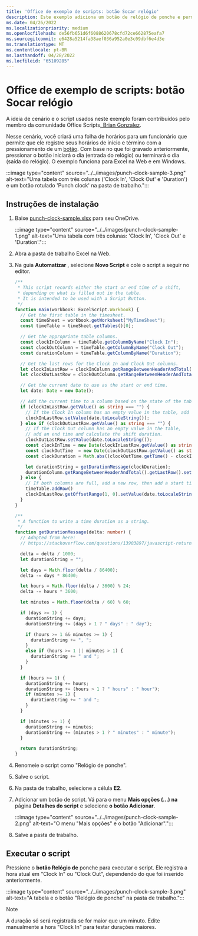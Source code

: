 ```yaml
---
title: 'Office de exemplo de scripts: botão Socar relógio'
description: Este exemplo adiciona um botão de relógio de ponche e permite que um usuário entre e saia usando a hora atual.
ms.date: 04/26/2022
ms.localizationpriority: medium
ms.openlocfilehash: de56fb651d6f6088620678cfd72ce662875eafa7
ms.sourcegitcommit: e6428a5214fa38aef036a952a0e3c09dbf6e4d3e
ms.translationtype: MT
ms.contentlocale: pt-BR
ms.lasthandoff: 04/28/2022
ms.locfileid: "65109285"
---
```

# <a name="office-scripts-sample-scenario-punch-clock-button"></a>Office de exemplo de scripts: botão Socar relógio

A ideia de cenário e o script usados neste exemplo foram contribuídos pelo membro da comunidade Office Scripts[, Brian Gonzalez](https://github.com/b-gonzalez).

Nesse cenário, você criará uma folha de horários para um funcionário que permite que ele registre seus horários de início e término com a pressionamento de um [botão](../../develop/script-buttons.md). Com base no que foi gravado anteriormente, pressionar o botão iniciará o dia (entrada do relógio) ou terminará o dia (saída do relógio). O exemplo funciona para Excel na Web e em Windows.

:::image type="content" source="../../images/punch-clock-sample-3.png" alt-text="Uma tabela com três colunas ('Clock In', 'Clock Out' e 'Duration') e um botão rotulado 'Punch clock' na pasta de trabalho.":::

## <a name="setup-instructions"></a>Instruções de instalação

1. Baixe <a href="punch-clock-sample.xlsx">punch-clock-sample.xlsx</a> para seu OneDrive.

    :::image type="content" source="../../images/punch-clock-sample-1.png" alt-text="Uma tabela com três colunas: 'Clock In', 'Clock Out' e 'Duration'.":::

1. Abra a pasta de trabalho Excel na Web.

1. Na guia **Automatizar** , selecione **Novo Script** e cole o script a seguir no editor.

    ```typescript
    /**
     * This script records either the start or end time of a shift, 
     * depending on what is filled out in the table. 
     * It is intended to be used with a Script Button.
     */
    function main(workbook: ExcelScript.Workbook) {
      // Get the first table in the timesheet.
      const timeSheet = workbook.getWorksheet("MyTimeSheet");
      const timeTable = timeSheet.getTables()[0];
    
      // Get the appropriate table columns.
      const clockInColumn = timeTable.getColumnByName("Clock In");
      const clockOutColumn = timeTable.getColumnByName("Clock Out");
      const durationColumn = timeTable.getColumnByName("Duration");
    
      // Get the last rows for the Clock In and Clock Out columns.
      let clockInLastRow = clockInColumn.getRangeBetweenHeaderAndTotal().getLastRow();
      let clockOutLastRow = clockOutColumn.getRangeBetweenHeaderAndTotal().getLastRow();
    
      // Get the current date to use as the start or end time.
      let date: Date = new Date();
    
      // Add the current time to a column based on the state of the table.
      if (clockInLastRow.getValue() as string === "") {
        // If the Clock In column has an empty value in the table, add a start time.
        clockInLastRow.setValue(date.toLocaleString());
      } else if (clockOutLastRow.getValue() as string === "") {
        // If the Clock Out column has an empty value in the table, 
        // add an end time and calculate the shift duration.
        clockOutLastRow.setValue(date.toLocaleString());
        const clockInTime = new Date(clockInLastRow.getValue() as string);
        const clockOutTime  = new Date(clockOutLastRow.getValue() as string);
        const clockDuration = Math.abs((clockOutTime.getTime() - clockInTime.getTime()));
    
        let durationString = getDurationMessage(clockDuration);
        durationColumn.getRangeBetweenHeaderAndTotal().getLastRow().setValue(durationString);
      } else {
        // If both columns are full, add a new row, then add a start time.
        timeTable.addRow()
        clockInLastRow.getOffsetRange(1, 0).setValue(date.toLocaleString());
      }
    }
    
    /**
     * A function to write a time duration as a string.
     */
    function getDurationMessage(delta: number) {
      // Adapted from here:
      // https://stackoverflow.com/questions/13903897/javascript-return-number-of-days-hours-minutes-seconds-between-two-dates
    
      delta = delta / 1000;
      let durationString = "";
    
      let days = Math.floor(delta / 86400);
      delta -= days * 86400;
    
      let hours = Math.floor(delta / 3600) % 24;
      delta -= hours * 3600;
    
      let minutes = Math.floor(delta / 60) % 60;
    
      if (days >= 1) {
        durationString += days;
        durationString += (days > 1 ? " days" : " day");
    
        if (hours >= 1 && minutes >= 1) {
          durationString += ", ";
        }
        else if (hours >= 1 || minutes > 1) {
          durationString += " and ";
        }
      }
    
      if (hours >= 1) {
        durationString += hours;
        durationString += (hours > 1 ? " hours" : " hour");
        if (minutes >= 1) {
          durationString += " and ";
        }
      }
    
      if (minutes >= 1) {
        durationString += minutes;
        durationString += (minutes > 1 ? " minutes" : " minute");
      }
    
      return durationString;
    }
    ```

1. Renomeie o script como "Relógio de ponche".

1. Salve o script.

1. Na pasta de trabalho, selecione a célula **E2**.

1. Adicionar um botão de script. Vá para o menu **Mais opções (...) na** página **Detalhes do script** e selecione **o botão Adicionar**.

    :::image type="content" source="../../images/punch-clock-sample-2.png" alt-text="O menu &quot;Mais opções&quot; e o botão &quot;Adicionar&quot;.":::

1. Salve a pasta de trabalho.

## <a name="run-the-script"></a>Executar o script

Pressione o **botão Relógio de** ponche para executar o script. Ele registra a hora atual em "Clock In" ou "Clock Out", dependendo do que foi inserido anteriormente.

:::image type="content" source="../../images/punch-clock-sample-3.png" alt-text="A tabela e o botão &quot;Relógio de ponche&quot; na pasta de trabalho.":::

> [!NOTE]
> A duração só será registrada se for maior que um minuto. Edite manualmente a hora "Clock In" para testar durações maiores.
